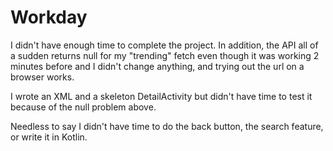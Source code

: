 # Workday

I didn't have enough time to complete the project. In addition, the API all of a sudden returns null for my "trending" fetch even though it was working 2 minutes before and I didn't change anything, and trying out the url on a browser works.

I wrote an XML and a skeleton DetailActivity but didn't have time to test it because of the null problem above.

Needless to say I didn't have time to do the back button, the search feature, or write it in Kotlin.
